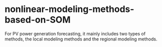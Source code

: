 # nonlinear-modeling-methods-based-on-SOM
For PV power generation forecasting, it mainly includes two types of methods, the local modeling methods and the regional modeling methods.
